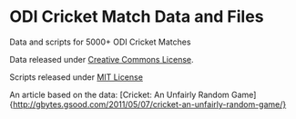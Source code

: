 # ODI Cricket Match Data and Files

Data and scripts for 5000+ ODI Cricket Matches

Data released under [Creative Commons License](https://github.com/soodoku/ODI-Cricket-Match-Data/blob/master/License%20For%20Data.html).

Scripts released under [MIT License](https://github.com/soodoku/ODI-Cricket-Match-Data/blob/master/LICENSE%20FOR%20SCRIPTS)

An article based on the data: [Cricket: An Unfairly Random Game]{http://gbytes.gsood.com/2011/05/07/cricket-an-unfairly-random-game/}
